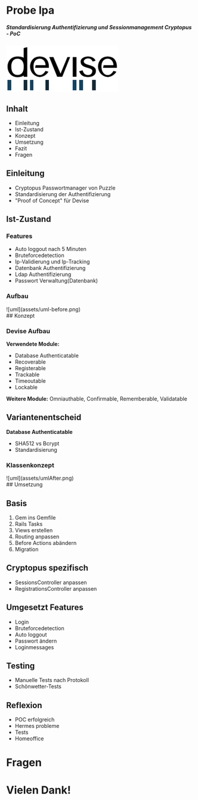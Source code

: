 # Probe Ipa
##### Standardisierung Authentifizierung und Sessionmanagement Cryptopus - PoC

![Titel](assets/devise.png)

<!-- .slide: class="master01" -->

<!-- section -->

## Inhalt
- Einleitung
- Ist-Zustand
- Konzept
- Umsetzung
- Fazit
- Fragen

<!-- .slide: class="master03" -->
<!-- section -->

## Einleitung

- Cryptopus Passwortmanager von Puzzle
- Standardisierung der Authentifizierung
- "Proof of Concept" für Devise

<!-- .slide: class="master03" -->
<!-- section -->
## Ist-Zustand

<!-- .slide: class="master03" -->
<!-- slide -->

### Features

- Auto loggout nach 5 Minuten
- Bruteforcedetection
- Ip-Validierung und Ip-Tracking
- Datenbank Authentifizierung
- Ldap Authentifizierung
- Passwort Verwaltung(Datenbank)

<!-- .slide: class="master03" -->
<!-- slide -->
### Aufbau
<div style="width:800px">
  ![uml](assets/uml-before.png)
</div>
<!-- .slide: class="master03" -->
<!-- section -->
## Konzept

<!-- .slide: class="master03" -->
<!-- slide -->

### Devise Aufbau

**Verwendete Module:**

- Database Authenticatable
- Recoverable
- Registerable
- Trackable
- Timeoutable
- Lockable

**Weitere Module:**
Omniauthable, Confirmable, Rememberable, Validatable
<!-- .slide: class="master03" -->
<!-- slide -->
## Variantenentscheid
**Database Authenticatable**

- SHA512 vs Bcrypt
- Standardisierung

<!-- .slide: class="master03" -->
<!-- slide -->
### Klassenkonzept
<div style="width:800px">
  ![uml](assets/umlAfter.png)
</div>
<!-- .slide: class="master03" -->
<!-- section -->
## Umsetzung

<!-- .slide: class="master03" -->
<!-- slide -->

## Basis

1. Gem ins Gemfile
1. Rails Tasks
1. Views erstellen
1. Routing anpassen
1. Before Actions abändern
1. Migration

<!-- .slide: class="master03" -->
<!-- slide -->

## Cryptopus spezifisch

- SessionsController anpassen
- RegistrationsController anpassen

<!-- .slide: class="master03" -->
<!-- slide -->

## Umgesetzt Features

- Login
- Bruteforcedetection
- Auto loggout
- Passwort ändern
- Loginmessages

<!-- .slide: class="master03" -->
<!-- slide -->

## Testing

- Manuelle Tests nach Protokoll
- Schönwetter-Tests

<!-- .slide: class="master03" -->
<!-- section -->
## Reflexion

- POC erfolgreich
- Hermes probleme
- Tests
- Homeoffice

<!-- .slide: class="master03" -->
<!-- section -->

# Fragen

<!-- .slide: class="master03" -->
<!-- section -->

# Vielen Dank!

<!-- .slide: class="master01" -->
